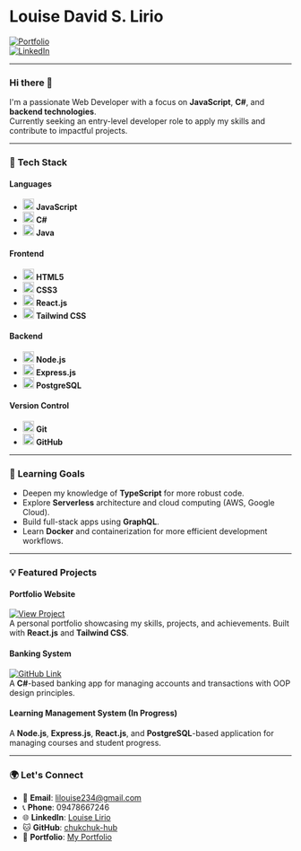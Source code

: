 # Louise David S. Lirio  
[![Portfolio](https://img.shields.io/badge/Portfolio-Click%20Here-blue)](https://portfolio-five-vert-36.vercel.app)  
[![LinkedIn](https://img.shields.io/badge/LinkedIn-Louise%20Lirio-blue)](https://www.linkedin.com/in/louise-lirio-49165a277/)  

---

### Hi there 👋

I'm a passionate Web Developer with a focus on **JavaScript**, **C#**, and **backend technologies**.  
Currently seeking an entry-level developer role to apply my skills and contribute to impactful projects.

---

### 🚀 **Tech Stack**

#### **Languages**  
- <img src="https://upload.wikimedia.org/wikipedia/commons/6/6a/JavaScript-logo.png" width="20" /> **JavaScript**  
- <img src="https://upload.wikimedia.org/wikipedia/commons/4/4f/Csharp_Logo.png" width="20" /> **C#**  
- <img src="https://upload.wikimedia.org/wikipedia/commons/4/47/Java_logo.png" width="20" /> **Java**

#### **Frontend**  
- <img src="https://upload.wikimedia.org/wikipedia/commons/2/23/HTML5_logo_2019.svg" width="20" /> **HTML5**  
- <img src="https://upload.wikimedia.org/wikipedia/commons/6/63/CSS3_logo.svg" width="20" /> **CSS3**  
- <img src="https://upload.wikimedia.org/wikipedia/commons/a/a7/React-icon.svg" width="20" /> **React.js**  
- <img src="https://upload.wikimedia.org/wikipedia/commons/a/a7/Tailwind_CSS_Logo.svg" width="20" /> **Tailwind CSS**

#### **Backend**  
- <img src="https://upload.wikimedia.org/wikipedia/commons/6/64/Node.js_logo_2015.svg" width="20" /> **Node.js**  
- <img src="https://upload.wikimedia.org/wikipedia/commons/6/64/Expressjs.png" width="20" /> **Express.js**  
- <img src="https://upload.wikimedia.org/wikipedia/commons/2/29/Postgresql_elephant.svg" width="20" /> **PostgreSQL**

#### **Version Control**  
- <img src="https://upload.wikimedia.org/wikipedia/commons/e/ec/Git_logo_2005.svg" width="20" /> **Git**  
- <img src="https://upload.wikimedia.org/wikipedia/commons/9/91/Octicons-mark-github.svg" width="20" /> **GitHub**


---

### 🌱 **Learning Goals**

- Deepen my knowledge of **TypeScript** for more robust code.
- Explore **Serverless** architecture and cloud computing (AWS, Google Cloud).
- Build full-stack apps using **GraphQL**.
- Learn **Docker** and containerization for more efficient development workflows.

---

### 💡 **Featured Projects**

#### **Portfolio Website**  
[![View Project](https://img.shields.io/badge/Portfolio-View%20Website-blue)](https://portfolio-five-vert-36.vercel.app)  
A personal portfolio showcasing my skills, projects, and achievements. Built with **React.js** and **Tailwind CSS**.

#### **Banking System**  
[![GitHub Link](https://img.shields.io/badge/GitHub-Banking%20System-blue)](https://github.com/lalalala-rgb/banking-system)  
A **C#**-based banking app for managing accounts and transactions with OOP design principles.

#### **Learning Management System (In Progress)**  
A **Node.js**, **Express.js**, **React.js**, and **PostgreSQL**-based application for managing courses and student progress.

---

### 🌍 **Let's Connect**

- 📧 **Email**: [lilouise234@gmail.com](mailto:lilouise234@gmail.com)
- 📞 **Phone**: 09478667246  
- 🌐 **LinkedIn**: [Louise Lirio](https://www.linkedin.com/in/louise-lirio-49165a277/)
- 🐱 **GitHub**: [chukchuk-hub](https://github.com/chukchuk-hub)  
- 📝 **Portfolio**: [My Portfolio](https://portfolio-five-vert-36.vercel.app)
